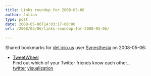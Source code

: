 ```yaml
---
title: Links roundup for 2008-05-06
author: Julian
type: post
date: 2008-05-06T14:03:17+00:00
url: /2008/05/06/links-roundup-for-2008-05-06/

---
```

Shared bookmarks for [del.icio.us][1] user [Synesthesia][2] on 2008-05-06:

  * [TweetWheel][3]  
    Find out which of your Twitter friends know each other&#8230;  
    [twitter][4] [visualization][5]

 [1]: http://del.icio.us/
 [2]: http://del.icio.us/synesthesia
 [3]: http://www.tweetwheel.com/
 [4]: http://del.icio.us/synesthesia/twitter
 [5]: http://del.icio.us/synesthesia/visualization
